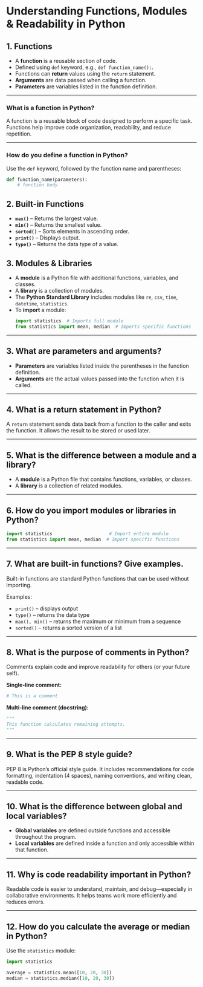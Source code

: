 # Understanding Functions, Modules & Readability in Python

## 1. Functions
- A **function** is a reusable section of code.
- Defined using `def` keyword, e.g., `def function_name():`.
- Functions can **return** values using the `return` statement.
- **Arguments** are data passed when calling a function.
- **Parameters** are variables listed in the function definition.
---

### What is a function in Python?
A function is a reusable block of code designed to perform a specific task. Functions help improve code organization, readability, and reduce repetition.

---

### How do you define a function in Python?
Use the `def` keyword, followed by the function name and parentheses:

```python
def function_name(parameters):
    # function body
```

## 2. Built-in Functions
- **`max()`** – Returns the largest value.
- **`min()`** – Returns the smallest value.
- **`sorted()`** – Sorts elements in ascending order.
- **`print()`** – Displays output.
- **`type()`** – Returns the data type of a value.

## 3. Modules & Libraries
- A **module** is a Python file with additional functions, variables, and classes.
- A **library** is a collection of modules.
- The **Python Standard Library** includes modules like `re`, `csv`, `time`, `datetime`, `statistics`.
- To **import** a module:
  ```python
  import statistics  # Imports full module  
  from statistics import mean, median  # Imports specific functions  

---

## 3. What are parameters and arguments?
- **Parameters** are variables listed inside the parentheses in the function definition.
- **Arguments** are the actual values passed into the function when it is called.

---

## 4. What is a return statement in Python?
A `return` statement sends data back from a function to the caller and exits the function. It allows the result to be stored or used later.

---

## 5. What is the difference between a module and a library?
- A **module** is a Python file that contains functions, variables, or classes.
- A **library** is a collection of related modules.

---

## 6. How do you import modules or libraries in Python?

```python
import statistics                     # Import entire module
from statistics import mean, median  # Import specific functions
```

---

## 7. What are built-in functions? Give examples.
Built-in functions are standard Python functions that can be used without importing.

Examples:
- `print()` – displays output
- `type()` – returns the data type
- `max(), min()` – returns the maximum or minimum from a sequence
- `sorted()` – returns a sorted version of a list

---

## 8. What is the purpose of comments in Python?
Comments explain code and improve readability for others (or your future self).

**Single-line comment:**
```python
# This is a comment
```

**Multi-line comment (docstring):**
```python
"""
This function calculates remaining attempts.
"""
```

---

## 9. What is the PEP 8 style guide?
PEP 8 is Python’s official style guide. It includes recommendations for code formatting, indentation (4 spaces), naming conventions, and writing clean, readable code.

---

## 10. What is the difference between global and local variables?
- **Global variables** are defined outside functions and accessible throughout the program.
- **Local variables** are defined inside a function and only accessible within that function.

---

## 11. Why is code readability important in Python?
Readable code is easier to understand, maintain, and debug—especially in collaborative environments. It helps teams work more efficiently and reduces errors.

---

## 12. How do you calculate the average or median in Python?
Use the `statistics` module:

```python
import statistics

average = statistics.mean([10, 20, 30])
median = statistics.median([10, 20, 30])
```

